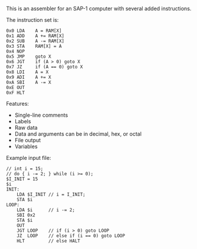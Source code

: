 This is an assembler for an SAP-1 computer with several added instructions.

The instruction set is:

	0x0 LDA    A = RAM[X]
	0x1 ADD    A += RAM[X]
	0x2 SUB    A -= RAM[X]
	0x3 STA    RAM[X] = A
	0x4 NOP
	0x5 JMP    goto X
	0x6 JGT    if (A > 0) goto X
	0x7 JZ     if (A == 0) goto X
	0x8 LDI    A = X
	0x9 ADI    A += X
	0xA SBI    A -= X
	0xE OUT
	0xF HLT

Features:
* Single-line comments
* Labels
* Raw data
* Data and arguments can be in decimal, hex, or octal
* File output
* Variables

Example input file:

	// int i = 15;
	// do { i -= 2; } while (i >= 0);
	$I_INIT = 15
	$i
	INIT:
		LDA $I_INIT // i = I_INIT;
		STA $i
	LOOP:
		LDA $i      // i -= 2;
		SBI 0x2
		STA $i
		OUT
		JGT LOOP    // if (i > 0) goto LOOP
		JZ  LOOP    // else if (i == 0) goto LOOP
		HLT         // else HALT

